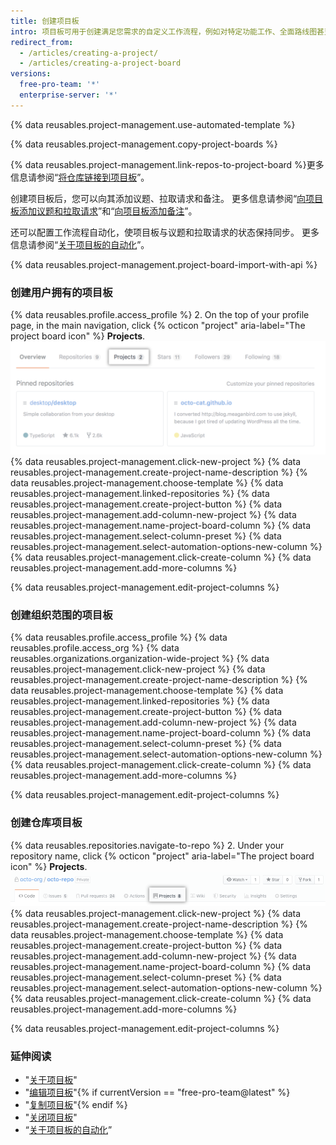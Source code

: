 ```yaml
---
title: 创建项目板
intro: 项目板可用于创建满足您需求的自定义工作流程，例如对特定功能工作、全面路线图甚至发布检查清单进行跟踪和排列优先级。
redirect_from:
  - /articles/creating-a-project/
  - /articles/creating-a-project-board
versions:
  free-pro-team: '*'
  enterprise-server: '*'
---
```


{% data reusables.project-management.use-automated-template %}

{% data reusables.project-management.copy-project-boards %}

{% data reusables.project-management.link-repos-to-project-board %}更多信息请参阅“[将仓库链接到项目板](/articles/linking-a-repository-to-a-project-board)”。

创建项目板后，您可以向其添加议题、拉取请求和备注。 更多信息请参阅“[向项目板添加议题和拉取请求](/articles/adding-issues-and-pull-requests-to-a-project-board)”和“[向项目板添加备注](/articles/adding-notes-to-a-project-board)”。

还可以配置工作流程自动化，使项目板与议题和拉取请求的状态保持同步。 更多信息请参阅“[关于项目板的自动化](/articles/about-automation-for-project-boards)”。

{% data reusables.project-management.project-board-import-with-api %}

### 创建用户拥有的项目板

{% data reusables.profile.access_profile %}
2. On the top of your profile page, in the main navigation, click
{% octicon "project" aria-label="The project board icon" %} **Projects**.
![项目选项卡](/assets/images/help/projects/user-projects-tab.png)
{% data reusables.project-management.click-new-project %}
{% data reusables.project-management.create-project-name-description %}
{% data reusables.project-management.choose-template %}
{% data reusables.project-management.linked-repositories %}
{% data reusables.project-management.create-project-button %}
{% data reusables.project-management.add-column-new-project %}
{% data reusables.project-management.name-project-board-column %}
{% data reusables.project-management.select-column-preset %}
{% data reusables.project-management.select-automation-options-new-column %}
{% data reusables.project-management.click-create-column %}
{% data reusables.project-management.add-more-columns %}

{% data reusables.project-management.edit-project-columns %}

### 创建组织范围的项目板

{% data reusables.profile.access_profile %}
{% data reusables.profile.access_org %}
{% data reusables.organizations.organization-wide-project %}
{% data reusables.project-management.click-new-project %}
{% data reusables.project-management.create-project-name-description %}
{% data reusables.project-management.choose-template %}
{% data reusables.project-management.linked-repositories %}
{% data reusables.project-management.create-project-button %}
{% data reusables.project-management.add-column-new-project %}
{% data reusables.project-management.name-project-board-column %}
{% data reusables.project-management.select-column-preset %}
{% data reusables.project-management.select-automation-options-new-column %}
{% data reusables.project-management.click-create-column %}
{% data reusables.project-management.add-more-columns %}

{% data reusables.project-management.edit-project-columns %}

### 创建仓库项目板

{% data reusables.repositories.navigate-to-repo %}
2. Under your repository name, click
{% octicon "project" aria-label="The project board icon" %} **Projects**.
![项目选项卡](/assets/images/help/projects/repo-tabs-projects.png)
{% data reusables.project-management.click-new-project %}
{% data reusables.project-management.create-project-name-description %}
{% data reusables.project-management.choose-template %}
{% data reusables.project-management.create-project-button %}
{% data reusables.project-management.add-column-new-project %}
{% data reusables.project-management.name-project-board-column %}
{% data reusables.project-management.select-column-preset %}
{% data reusables.project-management.select-automation-options-new-column %}
{% data reusables.project-management.click-create-column %}
{% data reusables.project-management.add-more-columns %}

{% data reusables.project-management.edit-project-columns %}

### 延伸阅读

- "[关于项目板](/articles/about-project-boards)"
- "[编辑项目板](/articles/editing-a-project-board)"{% if currentVersion == "free-pro-team@latest" %}
- "[复制项目板](/articles/copying-a-project-board)"{% endif %}
- "[关闭项目板](/articles/closing-a-project-board)"
- “[关于项目板的自动化](/articles/about-automation-for-project-boards)”
